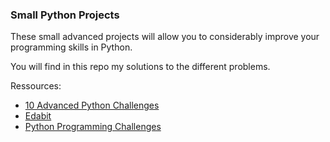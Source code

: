 ### Small Python Projects

<p> These small advanced projects will allow you to considerably improve your programming skills in Python. </p>
<p> You will find in this repo my solutions to the different problems. </p>

<p> Ressources: </p>
<ul>
  <li> <a href="https://www.codecademy.com/resources/blog/advanced-python-code-challenges/"> 10 Advanced Python Challenges </a> </li>
  <li> <a href="https://edabit.com/challenges/python3">  Edabit </a> </li>
  <li> <a href="https://pythonprinciples.com/challenges/">  Python Programming Challenges </a> </li>
</ul>

